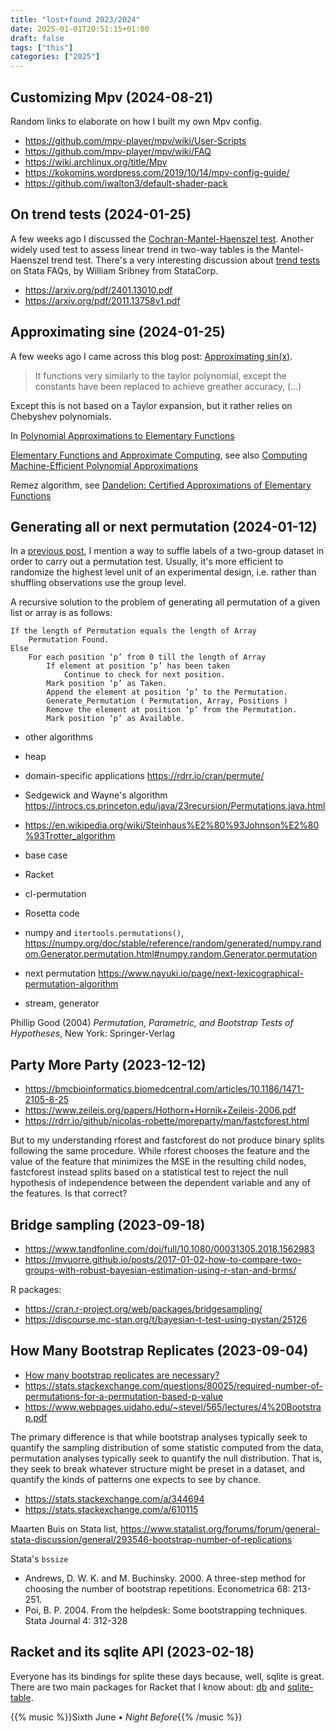 ```yaml
---
title: "lost+found 2023/2024"
date: 2025-01-01T20:51:15+01:00
draft: false
tags: ["this"]
categories: ["2025"]
---
```


## Customizing Mpv (2024-08-21)

Random links to elaborate on how I built my own Mpv config.

- <https://github.com/mpv-player/mpv/wiki/User-Scripts>
- <https://github.com/mpv-player/mpv/wiki/FAQ>
- <https://wiki.archlinux.org/title/Mpv>
- <https://kokomins.wordpress.com/2019/10/14/mpv-config-guide/>
- <https://github.com/iwalton3/default-shader-pack>

## On trend tests (2024-01-25)

A few weeks ago I discussed the [Cochran-Mantel-Haenszel test](/post/cochran-mantel-haenszel/). Another widely used test to assess linear trend in two-way tables is the Mantel-Haenszel trend test. There's a very interesting discussion about [trend tests](https://www.stata.com/support/faqs/statistics/test-for-trend/) on Stata FAQs, by William Sribney from StataCorp.

- <https://arxiv.org/pdf/2401.13010.pdf>
- <https://arxiv.org/pdf/2011.13758v1.pdf>

## Approximating sine (2024-01-25)

A few weeks ago I came across this blog post: [Approximating sin(x)](https://nes.is-a.dev/out/2022/approximating-sin.html).

> It functions very similarly to the taylor polynomial, except the constants have been replaced to achieve greather accuracy, (...)

Except this is not based on a Taylor expansion, but it rather relies on Chebyshev polynomials.

In [Polynomial Approximations to Elementary Functions](https://www.ams.org/journals/mcom/1954-08-047/S0025-5718-1954-0063487-2/S0025-5718-1954-0063487-2.pdf)

[Elementary Functions and Approximate Computing](https://hal.science/hal-02517784v2/document), see also [Computing Machine-Efficient Polynomial Approximations](https://perso.ens-lyon.fr/jean-michel.muller/TruncToms.pdf)

Remez algorithm, see [Dandelion: Certified Approximations of Elementary Functions](https://arxiv.org/abs/2202.05472)

## Generating all or next permutation (2024-01-12)

In a [previous post](/post/permutation-test-in-lisp/), I mention a way to suffle labels of a two-group dataset in order to carry out a permutation test. Usually, it's more efficient to randomize the highest level unit of an experimental design, i.e. rather than shuffling observations use the group level.

A recursive solution to the problem of generating all permutation of a given list or array is as follows:

```
If the length of Permutation equals the length of Array
    Permutation Found.
Else
    For each position ‘p’ from 0 till the length of Array
        If element at position ‘p’ has been taken
            Continue to check for next position.
        Mark position ‘p’ as Taken.
        Append the element at position ‘p’ to the Permutation.
        Generate_Permutation ( Permutation, Array, Positions )
        Remove the element at position ‘p’ from the Permutation.
        Mark position ‘p’ as Available.
```

- other algorithms
- heap

- domain-specific applications <https://rdrr.io/cran/permute/>
- Sedgewick and Wayne's algorithm <https://introcs.cs.princeton.edu/java/23recursion/Permutations.java.html>
- <https://en.wikipedia.org/wiki/Steinhaus%E2%80%93Johnson%E2%80%93Trotter_algorithm>

- base case
- Racket
- cl-permutation
- Rosetta code

- numpy and `itertools.permutations()`, <https://numpy.org/doc/stable/reference/random/generated/numpy.random.Generator.permutation.html#numpy.random.Generator.permutation>
- next permutation <https://www.nayuki.io/page/next-lexicographical-permutation-algorithm>
- stream, generator

Phillip Good (2004) _Permutation, Parametric, and Bootstrap Tests of Hypotheses_, New York: Springer-Verlag

## Party More Party (2023-12-12)

- <https://bmcbioinformatics.biomedcentral.com/articles/10.1186/1471-2105-8-25>
- <https://www.zeileis.org/papers/Hothorn+Hornik+Zeileis-2006.pdf>
- <https://rdrr.io/github/nicolas-robette/moreparty/man/fastcforest.html>

But to my understanding rforest and fastcforest do not produce binary splits following the same procedure. While rforest chooses the feature and the value of the feature that minimizes the MSE in the resulting child nodes, fastcforest instead splits based on a statistical test to reject the null hypothesis of independence between the dependent variable and any of the features. Is that correct?

## Bridge sampling (2023-09-18)

- <https://www.tandfonline.com/doi/full/10.1080/00031305.2018.1562983>
- <https://mvuorre.github.io/posts/2017-01-02-how-to-compare-two-groups-with-robust-bayesian-estimation-using-r-stan-and-brms/>

R packages:

- <https://cran.r-project.org/web/packages/bridgesampling/>
- <https://discourse.mc-stan.org/t/bayesian-t-test-using-pystan/25126>

## How Many Bootstrap Replicates (2023-09-04)

- [How many bootstrap replicates are necessary?](https://pubmed.ncbi.nlm.nih.gov/20377449/)
- <https://stats.stackexchange.com/questions/80025/required-number-of-permutations-for-a-permutation-based-p-value>
- <https://www.webpages.uidaho.edu/~stevel/565/lectures/4%20Bootstrap.pdf>

The primary difference is that while bootstrap analyses typically seek to quantify the sampling distribution of some statistic computed from the data, permutation analyses typically seek to quantify the null distribution. That is, they seek to break whatever structure might be preset in a dataset, and quantify the kinds of patterns one expects to see by chance.

- <https://stats.stackexchange.com/a/344694>
- <https://stats.stackexchange.com/a/610115>

Maarten Buis on Stata list, <https://www.statalist.org/forums/forum/general-stata-discussion/general/293546-bootstrap-number-of-replications>

Stata's `bssize`

- Andrews, D. W. K. and M. Buchinsky. 2000. A three-step method for choosing the number of bootstrap
repetitions. Econometrica 68: 213-251.
- Poi, B. P. 2004. From the helpdesk: Some bootstrapping techniques. Stata Journal 4: 312-328

## Racket and its sqlite API (2023-02-18)

Everyone has its bindings for splite these days because, well, sqlite is great. There are two main packages for Racket that I know about: [db](https://docs.racket-lang.org/db/) and [sqlite-table](https://docs.racket-lang.org/sqlite-table/).

{{% music %}}Sixth June • _Night Before_{{% /music %}}
